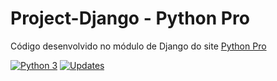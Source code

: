 # Project-Django - Python Pro
Código desenvolvido no módulo de Django do site [Python Pro](https://pythonpro.com.br/)

[![Python 3](https://pyup.io/repos/github/ViniciusBrag/project-django/python-3-shield.svg)](https://pyup.io/repos/github/ViniciusBrag/project-django/)
[![Updates](https://pyup.io/repos/github/ViniciusBrag/project-django/shield.svg)](https://pyup.io/repos/github/ViniciusBrag/project-django/)
